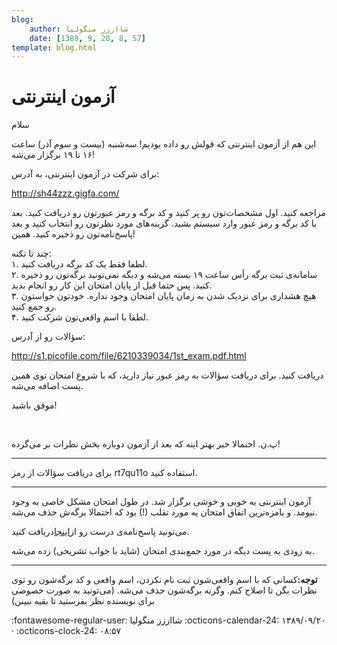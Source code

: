 ```yaml
---
blog:
    author: شااززز منگولیا
    date: [1389, 9, 20, 8, 57]
template: blog.html
---
```

# آزمون اینترنتی

<div class="cnt">
سلام<p>این هم از آزمون اینترنتی که قولش رو داده بودیم! سه‌شنبه (بیست و سوم آذر) ساعت ۱۶ تا ۱۹ برگزار می‌شه!</p>
<p>برای شرکت در آزمون اینترنتی، به آدرس:</p>
<p><a href="http://sh44zzz.gigfa.com/">http://sh44zzz.gigfa.com/</a></p>
<p>مراجعه کنید. اول مشخصات‌تون رو پر کنید و کد برگه و رمز عبورتون رو دریافت کنید. بعد با کد برگه و رمز عبور وارد سیستم بشید. گزینه‌های مورد نظرتون رو انتخاب کنید و بعد پاسخ‌نامه‌تون رو ذخیره کنید. همین!</p>
<p>چند تا نکته:<br/>۱. لطفا فقط یک کد برگه دریافت کنید.<br/>۲. سامانه‌ی ثبت برگه رأس ساعت ۱۹ بسته می‌شه و دیگه نمی‌تونید برگه‌تون رو ذخیره کنید. پس حتما قبل از پایان امتحان این کار رو انجام بدید.<br/>۳. هیچ هشداری برای نزدیک شدن به زمان پایان امتحان وجود نداره. خودتون حواستون رو جمع کنید.<br/>۴. لطفا با اسم واقعی‌تون شرکت کنید.</p>
<p>سؤالات رو از آدرس:</p>
<p><a href="http://s1.picofile.com/file/6210339034/1st_exam.pdf.html">http://s1.picofile.com/file/6210339034/1st_exam.pdf.html</a></p>
<p>دریافت کنید. برای دریافت سؤالات به رمز عبور نیاز دارید، که با شروع امتحان توی همین پست اضافه می‌شه.</p>
<p>موفق باشید!</p>
<p><br/></p>
<p>پ.ن. احتمالا خبر بهتر اینه که بعد از آزمون دوباره بخش نظرات بر می‌گرده!</p>
<hr size="2" width="100%"/>
<p>برای دریافت سؤالات از رمز rt7qu11o استفاده کنید.</p>
<hr size="2" width="100%"/>
<p>آزمون اینترنتی به خوبی و خوشی برگزار شد. در طول امتحان مشکل خاصی به وجود نیومد. و بامزه‌ترین اتفاق امتحان یه مورد تقلب (!) بود که احتمالا برگه‌ش حذف می‌شه.</p>
<p>می‌تونید پاسخ‌نامه‌ی درست رو از<a href="http://sh44zzz.gigfa.com/users/res.php?id=1">اینجا</a>دریافت کنید.</p>
<p>به زودی یه پست دیگه در مورد جمع‌بندی امتحان  (شاید با جواب تشریحی) زده می‌شه.</p>
<hr size="2" width="100%"/>
<p><strong>توجه:</strong>کسانی که با اسم واقعی‌شون ثبت نام نکردن، اسم واقعی و کد برگه‌شون رو توی نظرات بگن تا اصلاح کنم. وگرنه برگه‌شون حذف می‌شه. (می‌تونید به صورت خصوصی برای نویسنده نظر بفرستید تا بقیه نبینن)</p>
</div>

<div class="blog-info" markdown>
<span class="blog-author">
:fontawesome-regular-user: شااززز منگولیا
</span>
<span class="blog-date">
:octicons-calendar-24: ۱۳۸۹/۰۹/۲۰ · :octicons-clock-24: ۰۸:۵۷
</span>
</div>

